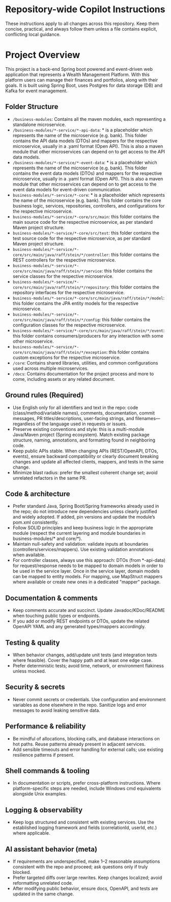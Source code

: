 # Repository-wide Copilot Instructions

These instructions apply to all changes across this repository. Keep them concise, practical, and always follow them unless
a file contains explicit, conflicting local guidance.

# Project Overview

This project is a back-end Spring boot powered and event-driven web application that represents a Wealth Management Platform.
With this platform users can manage their finances and portfolios, along with their goals.
It is built using Spring Boot, uses Postgres for data storage (DB) and Kafka for event management.

## Folder Structure

- `/business-modules`: Contains all the maven modules, each representing a standalone microservice.
- `/business-modules/*-service/*-api-data`: * is a placeholder which represents the name of the microservice (e.g. bank).
This folder contains the API data models (DTOs) and mappers for the respective microservice, usually in a .yaml format (Open API).
This is also a maven module that other microservices can depend on to get access to the API data models.
- `/business-modules/*-service/*-event-data`: * is a placeholder which represents the name of the microservice (e.g. bank).
This folder contains the event data models (DTOs) and mappers for the respective microservice, usually in a .yaml format (Open API).
This is also a maven module that other microservices can depend on to get access to the event data models for event-driven communication.
- `business-modules/*-service/*-core`: * is a placeholder which represents the name of the microservice (e.g. bank).
This folder contains the core business logic, services, repositories, controllers, and configurations for the respective microservice.
- `business-modules/*-service/*-core/src/main`: this folder contains the main source code for the respective microservice, as per standard Maven project structure.
- `business-modules/*-service/*-core/src/test`: this folder contains the test source code for the respective microservice, as per standard Maven project structure.
- `business-modules/*-service/*-core/src/main/java/raff/stein/*/controller`: this folder contains the REST controllers for the respective microservice.
- `business-modules/*-service/*-core/src/main/java/raff/stein/*/service`: this folder contains the service classes for the respective microservice.
- `business-modules/*-service/*-core/src/main/java/raff/stein/*/repository`: this folder contains the repository interfaces for the respective microservice.
- `business-modules/*-service/*-core/src/main/java/raff/stein/*/model`: this folder contains the JPA entity models for the respective microservice.
- `business-modules/*-service/*-core/src/main/java/raff/stein/*/config`: this folder contains the configuration classes for the respective microservice.
- `business-modules/*-service/*-core/src/main/java/raff/stein/*/event`: this folder contains consumers/producers for any interaction with some other microservice.
- `business-modules/*-service/*-core/src/main/java/raff/stein/*/exception`: this folder contains custom exceptions for the respective microservice.
- `/core`: Contains shared libraries, utilities, and common configurations used across multiple microservices.
- `/docs`: Contains documentation for the project process and more to come, including assets or any related document.


## Ground rules (Required)
- Use English only for all identifiers and text in the repo: code (class/method/variable names), comments,
documentation, commit messages, PR titles/descriptions, user-facing strings, and filenames—regardless of the language used in requests or issues.
- Preserve existing conventions and style: this is a multi-module Java/Maven project (Spring ecosystem).
Match existing package structure, naming, annotations, and formatting found in neighboring code.
- Keep public APIs stable. When changing APIs (REST/OpenAPI, DTOs, events), ensure backward compatibility or clearly document
breaking changes and update all affected clients, mappers, and tests in the same change.
- Minimize blast radius: prefer the smallest coherent change set; avoid unrelated refactors in the same PR.

## Code & architecture
- Prefer standard Java, Spring Boot/Spring frameworks already used in the repo; do not introduce new dependencies unless
clearly justified and widely adopted. If added, pin versions and update the module’s pom.xml consistently.
- Follow SOLID principles and keep business logic in the appropriate module (respect the current layering and module boundaries
in business-modules/* and core/*).
- Maintain null-safety and validation: validate inputs at boundaries (controllers/services/mappers). 
Use existing validation annotations when available.
- For controller classes, always use this approach: DTOs (from *-api-data) for request/response needs to be mapped to
domain models in order to be used in the service layer. Once in the service layer, domain models can be mapped to entity models.
For mapping, use MapStruct mappers where available or create new ones in a dedicated "mapper" package.

## Documentation & comments
- Keep comments accurate and succinct. Update Javadoc/KDoc/README when touching public types or endpoints.
- If you add or modify REST endpoints or DTOs, update the related OpenAPI YAML and any generated types/mappers accordingly.

## Testing & quality
- When behavior changes, add/update unit tests (and integration tests where feasible). Cover the happy path and at least one edge case.
- Prefer deterministic tests; avoid time, network, or environment flakiness unless mocked.

## Security & secrets
- Never commit secrets or credentials. Use configuration and environment variables as done elsewhere in the repo.
Sanitize logs and error messages to avoid leaking sensitive data.

## Performance & reliability
- Be mindful of allocations, blocking calls, and database interactions on hot paths. Reuse patterns already present in adjacent services.
- Add sensible timeouts and error handling for external calls; use existing resilience patterns if present.

## Shell commands & tooling
- In documentation or scripts, prefer cross-platform instructions. Where platform-specific steps are needed, include Windows cmd equivalents alongside Unix examples.

## Logging & observability
- Keep logs structured and consistent with existing services. Use the established logging framework and fields (correlationId, userId, etc.) where applicable.

## AI assistant behavior (meta)
- If requirements are underspecified, make 1–2 reasonable assumptions consistent with the repo and proceed; ask questions only if truly blocked.
- Prefer targeted diffs over large rewrites. Keep changes localized; avoid reformatting unrelated code.
- After modifying public behavior, ensure docs, OpenAPI, and tests are updated in the same change.


